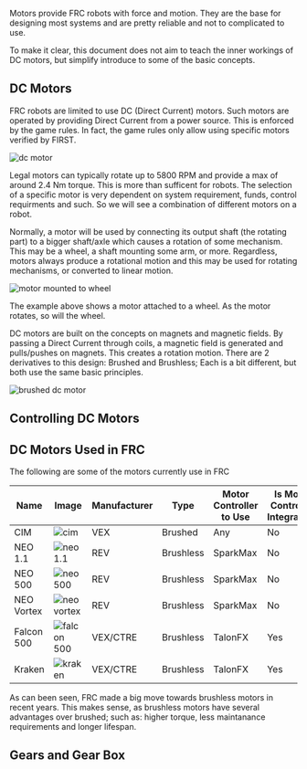 Motors provide FRC robots with force and motion. They are the base for designing most systems and are pretty reliable and not to complicated to use.

To make it clear, this document does not aim to teach the inner workings of DC motors, but simplify introduce to some of the basic concepts.

## DC Motors

FRC robots are limited to use DC (Direct Current) motors. Such motors are operated by providing Direct Current from a power source. 
This is enforced by the game rules. In fact, the game rules only allow using specific motors verified by FIRST. 

![dc motor](https://github.com/user-attachments/assets/9bc77ae8-267a-4804-83b1-7bf11a67d91b)

Legal motors can typically rotate up to 5800 RPM and provide a max of around 2.4 Nm torque. This is more than sufficent for robots. The selection of a specific motor is very dependent on system requirement, funds, control requirments and such. So we will see a combination of different motors on a robot.

Normally, a motor will be used by connecting its output shaft (the rotating part) to a bigger shaft/axle which causes a rotation of some mechanism. This may be a wheel,
a shaft mounting some arm, or more. Regardless, motors always produce a rotational motion and this may be used for rotating mechanisms, or converted to linear motion.

![motor mounted to wheel](https://github.com/user-attachments/assets/9d2b9fee-24bf-4f38-944b-9dd8576e3335)

The example above shows a motor attached to a wheel. As the motor rotates, so will the wheel.

DC motors are built on the concepts on magnets and magnetic fields. By passing a Direct Current through coils, a magnetic field is generated and pulls/pushes on magnets. This creates a rotation motion.
There are 2 derivatives to this design: Brushed and Brushless; Each is a bit different, but both use the same basic principles.

![brushed dc motor](https://github.com/user-attachments/assets/77cd167c-b096-48d4-a659-73d477d20780)

## Controlling DC Motors

## DC Motors Used in FRC

The following are some of the motors currently use in FRC

Name | Image | Manufacturer | Type | Motor Controller to Use | Is Motor Controller Integrated?
------|------|--------------|------|----------|--------
CIM | ![cim](https://github.com/user-attachments/assets/836f685a-71db-4661-a21b-3ab4dc2597c1) | VEX | Brushed | Any | No
NEO 1.1 | ![neo 1.1](https://github.com/user-attachments/assets/7dd6e612-4f04-427c-bb1a-5b4422e5ebf7) | REV | Brushless | SparkMax | No
NEO 500 | ![neo 500](https://github.com/user-attachments/assets/c2d17baa-9d4e-437c-a19c-4e46a7ec6538) | REV | Brushless | SparkMax | No
NEO Vortex | ![neo vortex](https://github.com/user-attachments/assets/f138cced-2e52-451c-921a-40504765f5c1) | REV | Brushless | SparkMax | No
Falcon 500 | ![falcon 500](https://github.com/user-attachments/assets/358d1c18-8c02-471c-942a-9a6a5428b047) | VEX/CTRE | Brushless | TalonFX | Yes
Kraken | ![kraken](https://github.com/user-attachments/assets/489b8de1-4880-417d-9797-7876897e46e4) | VEX/CTRE | Brushless | TalonFX | Yes

As can been seen, FRC made a big move towards brushless motors in recent years. This makes sense, as brushless motors have several advantages over brushed; such as: higher torque, less maintanance requirements and longer lifespan.

## Gears and Gear Box
